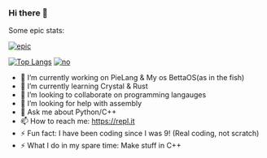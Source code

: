 ### Hi there 👋
Some  epic stats: 


[![epic](https://github-readme-stats.vercel.app/api?username=elipie&show_icons=true&theme=dracula)](https://github.com/anuraghazra/github-readme-stats)


[![Top Langs](https://github-readme-stats.vercel.app/api/top-langs/?username=elipie)](https://github.com/anuraghazra/github-readme-stats)
[![no](https://github-readme-stats.vercel.app/api/wakatime?username=elipie)](https://github.com/anuraghazra/github-readme-stats)



- 🔭 I’m currently working on PieLang & My os BettaOS(as in the fish)
- 🌱 I’m currently learning Crystal & Rust
- 👯 I’m looking to collaborate on programming langauges
- 🤔 I’m looking for help with assembly
- 💬 Ask me about Python/C++
- 📫 How to reach me: https://repl.it
- ⚡ Fun fact: I have been coding since I was 9! (Real coding, not scratch)
- ⚡ What I do in my spare time: Make stuff in C++
